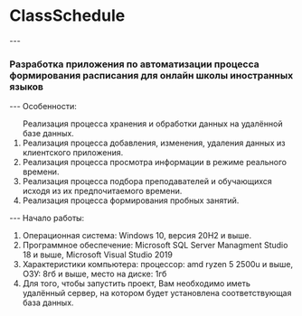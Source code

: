 <h1>ClassSchedule</h1>
---
<h3>Разработка приложения по автоматизации процесса формирования расписания для онлайн школы иностранных языков</h3>
---
Особенности:
<ol>Реализация процесса хранения и обработки данных на удалённой базе данных.
<li>Реализация процесса добавления, изменения, удаления данных из клиентского приложения.</li>
<li>Реализация процесса просмотра информации в режиме реального времени.</li>
<li>Реализация процесса подбора преподавателей и обучающихся исходя из их предпочитаемого времени.</li>
<li>Реализация процесса формирования пробных занятий.</li>
</ol>
---
Начало работы: 
<ol>
<li>Операционная система: Windows 10, версия 20H2 и выше.</li>
<li>Программное обеспечение: Microsoft SQL Server Managment Studio 18 и выше, Microsoft Visual Studio 2019</li>
<li>Характеристики компьютера: процессор: amd ryzen 5 2500u и выше, ОЗУ: 8гб и выше, место на диске: 1гб</li>
<li>Для того, чтобы запустить проект, Вам необходимо иметь удалённый сервер, на котором будет установлена соответствующая база данных.</li>
</ol>